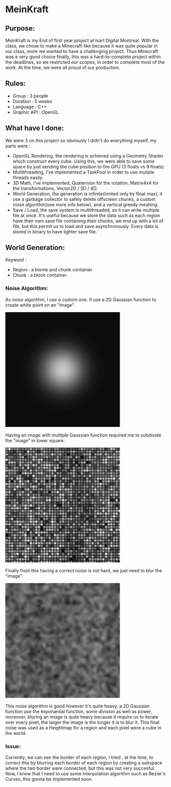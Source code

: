 # MeinKraft

## Purpose:
MeinKraft is my End of first year project at Isart Digital Montreal. With the class, we chose to make a Minecraft-like because it was quite popular in our class, more we wanted to have a challenging project. Thus Minecraft was a very good choice finally, this was a hard-to-complete project within the deadlines, so we restricted our scopes, in order to complete most of the work. At the time, we were all proud of our production.

## Rules:
- Group : 3 people
- Duration : 5 weeks
- Language : C++
- Graphic API : OpenGL
	
## What have I done:
We were 3 on this project so obviously I didn't do everything myself, my parts were :

- OpenGL Rendering, the rendering is achieved using a Geometry Shader which construct every cube. Using this, we were able to save some space by just sending the cube position to the GPU (3 floats vs 9 floats).
- Multithreading, I've implemented a TaskPool in order to use mutiple threads easily.
- 3D Math, I've implemented, Quaternion for the rotation, Matrix4x4 for the transformations, Vector2D / 3D / 4D.
- World Generation, the generation is infinite(limited only by float max), it use a garbage collector to safely delete offscreen chunks, a custom noise algorithm(see more info below), and a vertical greedy meshing.
- Save / Load, the save system is multithreaded, so it can write multiple file at once. It's useful because we store the data such as each region have their own save file containing their chunks, we end up with a lot of file, but this permit us to load and save asynchronously. Every data is stored in binary to have lighter save file.

## World Generation:
Keyword :

- Region : a biome and chunk container
- Chunk : a block container

### Noise Algorithm:
As noise algorithm, I use a custom one. It use a 2D Gaussian function to create white point on an "image".

<img src="image/gaussian.jpg" width="360">

Having an image with multiple Gaussian function required me to subdivide the "image" in lower square.

<img src="image/multiple-gaussian.jpg" width="360">

Finally from this having a correct noise is not hard, we just need to blur the "image".

<img src="image/noise.jpg" width="360">

This noise algorithm is good however it's quite heavy, a 2D Gaussian function use the exponantial function, some division as well as power, moreover, bluring an image is quite heavy because it require us to iterate over every pixel, the larger the image is the longer it is to blur it.
This final noise was used as a Heightmap for a region and each pixel were a cube in the world.

### Issue:
Currently, we can see the border of each region, I tried , at the time, to correct this by blurring each border of each region by creating a subspace where the two border were connected, but this was not very succesful.
Now, I know that I need to use some interpolation algorithm such as Bezier's Curves, this gonna be implemented soon.

